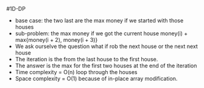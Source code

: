 #1D-DP
- base case: the two last are the max money if we started with those houses
- sub-problem: the max money if we got the current house money(i) + max{money(i + 2), money(i + 3)}
- We ask ourselve the question what if rob the next house or the next next house
- The iteration is the from the last house to the first house.
- The answer is the max for the first two houses at the end of the iteration
- Time complexity = O(n) loop through the houses
- Space complexity = O(1) because of in-place array modification.